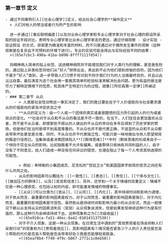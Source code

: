 ### 第一章节 定义
	- 通过不同案例引入[[社会心理学]]定义，给出社会心理学的**操作定义**
	  > 人们对他人的想法或者行为所产生的影响
	  
	  进一步通过[[事后聪明偏差]]以及对业余心理学家和专业心理学家对于社会心理的假设所采取的验证手段对比，表明专业心理学家比业余心理学家走的更远，通过仔细观察 - 设计实验 - 验证假设 的方式，获取更为精准和丰富的材料，而不只是通过对于偶然发生事件的观察（这种观察是在复杂且不可预料的环境下进行）。专业的实验可能会得出与实际经验不同的结果：
	  >((65e7cbc3-490a-41ba-b090-8fff7111fd54))
	  
	  将精神病人简单的贴上标签、送进精神病院并不能增加我们对于人类行为的理解，甚至是危险的，通过贴上异类标签将他们从“好人”排除出去，来达到不必为他们感到烦恼的目的，因为他们不属于“好人”类别，进一步导致人们习惯于将识别不同于我们行为的人当做最终目的，并且以此沾沾自喜，最后演变为这个社会用一套极其简单的检验标准来解决社会问题。更为有益的做法是尽力了解特定情境下的性质，和具体产生特定行为的过程，就像[[阿伦森第一定律]]所阐述的。
	- ### 第二章节 从众
		- > 人类是社会性动物这一事实决定了，我们的胜过要处在于个人价值取向与社会要求遵从的价值取向的紧张冲突状态之中
		- **从众的定义为：由一个人或一个团体的真实或者是臆想的压力所引起的人的行为或者观点的变化。**社会对于从众和不从众的看法是不尽一致的，在当下，人们往往会更加喜欢从众者，而不是不从众者，即使那些不顺从的人做出的不从众的举动在多年后得到了历史学家的赞扬，但是他们在当时是得不到高度尊重的。不从众也并不是代表正确，不适宜的从众和不从众都会带来坏处甚至是灾难，同时，不从众也并不代表独立性，可能只是一味地做出与他人愿望相背的叛逆行径而已。当集体或者决策团体陷入**[[群体思维]]**中时（群体思维的形成来自于一个倾向于完全从众的影响，比如独裁者不允许有偏离，或者群体只收纳有共同利益的人），由于没有了不同意见，给人们造成一种没有任何异议的错觉，也潜在阻止了每一个人考虑其他选择的可能性。
		  
		  > 例如：希特勒的小集团成员、尼克松的“宫廷卫士”和美国国家宇航局的官员之间还有什么共同之处。
		- 从众的影响因素可以概括为：[[一致性]]、[[表态]]、[[责任]]、[[个体与文化]]、[[施加压力的群体]]，以及[[奖惩和信息]]。另外，还学到一个关于情绪的双重定义：情绪不仅是一种心理感受，也包括认知的内容，即可能激发情绪的物理事实。
		- [[从众]]可以分类为[[依从]]、[[认同]]、[[内化]]，其中持续时间和影响力递增，对于依从而言，最重要的影响因素是权力，对于认同而言，最重要的影响因素是吸引，对于内化而言，最重要的影响因素是可信性。虽然依从是持续时间和影响力最小的从众形式，而且一般情况下赖以从支持从众的因素消失后（奖惩）从众现象会消失，但是如果发现继续这种行为是有价值的，那么这种行为会继续持续下去，这种现象称之为[[次级收益]]
		  >((65e918ca-fa51-40ec-8a42-010143137530))
		- 对于不介入现象，这是一种从众现象。在日常生活中遇到的“其他旁观者在场会抑制人们采取行动”的现象称为[[旁观者效应]]，其影响因素有①情况是否紧急②个人的介入责任是否高③帮助的代价是否高④帮助是否会带来好处⑤我是否能够轻易脱身。 
		  >((65ea70b4-f749-4f9c-b067-2771c1c0eb50))